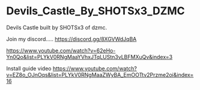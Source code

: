 # Devils_Castle_By_SHOTSx3_DZMC
Devils Castle built by SHOTSx3 of dzmc.

Join my discord.....
https://discord.gg/8XGVWdJqBA



https://www.youtube.com/watch?v=62eHo-Yn0Qo&list=PLYkV0RNgMaaYVhxJTqLUStn3vLBFMXuQv&index=3

Install guide video
https://www.youtube.com/watch?v=EZ8o_OJnOqs&list=PLYkV0RNgMaaZWyBA_EmOOTtv2Przme2oi&index=16
